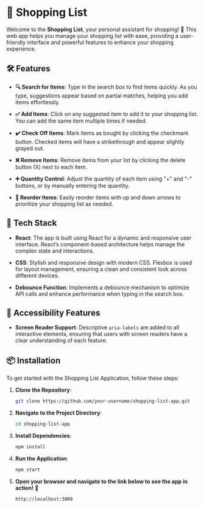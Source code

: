 # 🛒 Shopping List

Welcome to the **Shopping List**, your personal assistant for shopping! 🎉 This web app helps you manage your shopping list with ease, providing a user-friendly interface and powerful features to enhance your shopping experience.

## 🛠 Features

- **🔍 Search for Items**: Type in the search box to find items quickly. As you type, suggestions appear based on partial matches, helping you add items effortlessly.

- **✅ Add Items**: Click on any suggested item to add it to your shopping list. You can add the same item multiple times if needed.

- **✔️ Check Off Items**: Mark items as bought by clicking the checkmark button. Checked items will have a strikethrough and appear slightly grayed out.

- **❌ Remove Items**: Remove items from your list by clicking the delete button (X) next to each item.

- **➕ Quantity Control**: Adjust the quantity of each item using "+" and "-" buttons, or by manually entering the quantity.

- **🔄 Reorder Items**: Easily reorder items with up and down arrows to prioritize your shopping list as needed.

## 🚀 Tech Stack

- **React**: The app is built using React for a dynamic and responsive user interface. React’s component-based architecture helps manage the complex state and interactions.

- **CSS**: Stylish and responsive design with modern CSS. Flexbox is used for layout management, ensuring a clean and consistent look across different devices.

- **Debounce Function**: Implements a debounce mechanism to optimize API calls and enhance performance when typing in the search box.

## 🧩 Accessibility Features

- **Screen Reader Support**: Descriptive `aria-labels` are added to all interactive elements, ensuring that users with screen readers have a clear understanding of each feature.

## 📦 Installation

To get started with the Shopping List Application, follow these steps:

1. **Clone the Repository**:
   ```bash
   git clone https://github.com/your-username/shopping-list-app.git
2. **Navigate to the Project Directory**:
   ```bash
   cd shopping-list-app
3. **Install Dependencies**:
   ```bash
   npm install
4. **Run the Application**:
   ```bash
   npm start
5. **Open your browser and navigate to the link below to see the app in action!** 🚀
   ```bash
   http://localhost:3000
